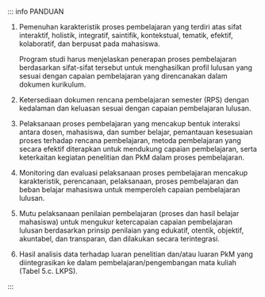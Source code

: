 ::: info PANDUAN

1. Pemenuhan karakteristik proses pembelajaran yang terdiri atas sifat interaktif, holistik, integratif, saintifik, kontekstual, tematik, efektif, kolaboratif, dan berpusat pada mahasiswa.

   Program studi harus menjelaskan penerapan proses pembelajaran berdasarkan sifat-sifat tersebut untuk menghasilkan profil lulusan yang sesuai dengan capaian pembelajaran yang direncanakan dalam dokumen kurikulum.

1. Ketersediaan dokumen rencana pembelajaran semester (RPS) dengan kedalaman dan keluasan sesuai dengan capaian pembelajaran lulusan.
1. Pelaksanaan proses pembelajaran yang mencakup bentuk interaksi antara dosen, mahasiswa, dan sumber belajar, pemantauan kesesuaian proses terhadap rencana pembelajaran, metoda pembelajaran yang secara efektif diterapkan untuk mendukung capaian pembelajaran, serta keterkaitan kegiatan penelitian dan PkM dalam proses pembelajaran.
1. Monitoring dan evaluasi pelaksanaan proses pembelajaran mencakup karakteristik, perencanaan, pelaksanaan, proses pembelajaran dan beban belajar mahasiswa untuk memperoleh capaian pembelajaran lulusan.
1. Mutu pelaksanaan penilaian pembelajaran (proses dan hasil belajar mahasiswa) untuk mengukur ketercapaian capaian pembelajaran lulusan berdasarkan prinsip penilaian yang edukatif, otentik, objektif, akuntabel, dan transparan, dan dilakukan secara terintegrasi.
1. Hasil analisis data terhadap luaran penelitian dan/atau luaran PkM yang diintegrasikan ke dalam pembelajaran/pengembangan mata kuliah (Tabel 5.c. LKPS).

:::
